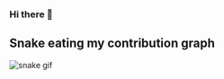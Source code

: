 ### Hi there 👋

<!--
**Muxammadaziz04/Muxammadaziz04** is a ✨ _special_ ✨ repository because its `README.md` (this file) appears on your GitHub profile.

Here are some ideas to get you started:

- 🔭 I’m currently working on ...
- 🌱 I’m currently learning ...
- 👯 I’m looking to collaborate on ...
- 🤔 I’m looking for help with ...
- 💬 Ask me about ...
- 📫 How to reach me: ...
- 😄 Pronouns: ...
- ⚡ Fun fact: ...
-->
## Snake eating my contribution graph
![snake gif](https://github.com/Muxammadaziz04/Muxammadaziz/blob/output/github-contribution-grid-snake.gif)

